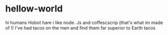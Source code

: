 # hellow-world
hi humans
Hobot hare i like node. Js and coffescscrip (that's what im made of !)
I've had tacos on the men and find them far superior to Earth tacos 
